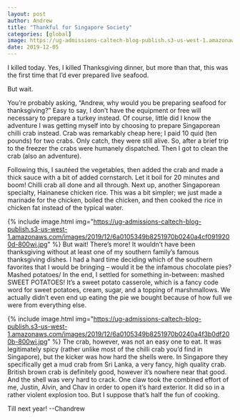 ```yaml
---
layout: post
author: Andrew
title: "Thankful for Singapore Society"
categories: [global]
image: https://ug-admissions-caltech-blog-publish.s3-us-west-1.amazonaws.com/images/2019/12/6a0105349b8251970b0240a4f3b0bb200b-800wi.jpg
date: 2019-12-05
--- 
```

I killed today. Yes, I killed Thanksgiving dinner, but more than that, this was the first time that I’d ever prepared live seafood.

But wait.

You’re probably asking, “Andrew, why would you be preparing seafood for thanksgiving?” Easy to say, I don’t have the equipment or free will necessary to prepare a turkey instead. Of course, little did I know the adventure I was getting myself into by choosing to prepare Singaporean chilli crab instead. Crab was remarkably cheap here; I paid 10 quid (ten pounds) for two crabs. Only catch, they were still alive. So, after a brief trip to the freezer the crabs were humanely dispatched. Then I got to clean the crab (also an adventure).

Following this, I sautéed the vegetables, then added the crab and made a thick sauce with a bit of added cornstarch. Let it boil for 20 minutes and boom! Chilli crab all done and all through. Next up, another Singaporean specialty, Hainanese chicken rice. This was a bit simpler; we just made a marinade for the chicken, boiled the chicken, and then cooked the rice in chicken fat instead of the typical water.


{% include image.html img="https://ug-admissions-caltech-blog-publish.s3-us-west-1.amazonaws.com/images/2019/12/6a0105349b8251970b0240a4cf0919200d-800wi.jpg" %}
But wait! There’s more! It wouldn’t have been thanksgiving without at least one of my southern family’s famous thanksgiving dishes. I had a hard time deciding which of the southern favorites that I would be bringing – would it be the infamous chocolate pies? Mashed potatoes/ In the end, I settled for something in-between: mashed SWEET POTATOES! It’s a sweet potato casserole, which is a fancy code word for sweet potatoes, cream, sugar, and a topping of marshmallows. We actually didn’t even end up eating the pie we bought because of how full we were from everything else.


{% include image.html img="https://ug-admissions-caltech-blog-publish.s3-us-west-1.amazonaws.com/images/2019/12/6a0105349b8251970b0240a4f3b0df200b-800wi.jpg" %}
The crab, however, was not an easy one to eat. It was legitimately spicy (rather unlike most of the chilli crab you’d find in Singapore), but the kicker was how hard the shells were. In Singapore they specifically get a mud crab from Sri Lanka, a very fancy, high quality crab. British brown crab is definitely good, however it’s nowhere near that good. And the shell was very hard to crack. One claw took the combined effort of me, Justin, Alvin, and Chav in order to open it’s hard exterior. It did so in a rather violent explosion too. But I suppose that’s half the fun of cooking.

Till next year!
--Chandrew